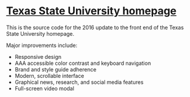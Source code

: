 # [Texas State University homepage](http://edelstone.github.io/templates/)
This is the source code for the 2016 update to the front end of the Texas State University homepage.

Major improvements include:
- Responsive design
- AAA accessible color contrast and keyboard navigation
- Brand and style guide adherence
- Modern, scrollable interface
- Graphical news, research, and social media features
- Full-screen video modal
